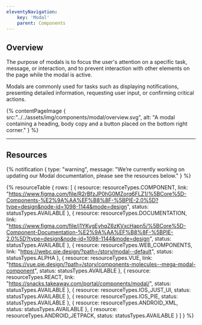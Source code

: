 ```yaml
---
eleventyNavigation:
    key: 'Modal'
    parent: Components
---
```


## Overview
The purpose of modals is to focus the user's attention on a specific task, message, or interaction, and to prevent interaction with other elements on the page while the modal is active. 

Modals are commonly used for tasks such as displaying notifications, presenting detailed information, requesting user input, or confirming critical actions.

{% contentPageImage {
    src:"../../assets/img/components/modal/overview.svg",
    alt: "A modal containing a heading, body copy and a button placed on the bottom right corner."
} %}

---

## Resources

{% notification {
  type: "warning",
  message: "We’re currently working on updating our Modal documentation, please see the resources below."
} %}

{% resourceTable {
    rows: [
        {
            resource: resourceTypes.COMPONENT,
            link: "https://www.figma.com/file/R2rBfzJP0hG0MZorq6FLZ1/%5BCore%5D-Components-%E2%9A%AA%EF%B8%8F-%5BPIE-2.0%5D?type=design&node-id=1098-1144&mode=design",
            status: statusTypes.AVAILABLE
        },
        {
            resource: resourceTypes.DOCUMENTATION,
            link: "https://www.figma.com/file/j1YKygEyhqZ6zKVxcHapn5/%5BCore%5D-Component-Documentation-%E2%9A%AA%EF%B8%8F-%5BPIE-2.0%5D?type=design&node-id=1098-1144&mode=design",
            status: statusTypes.AVAILABLE
        },
        {
            resource: resourceTypes.WEB_COMPONENTS,
            link: "https://webc.pie.design/?path=/story/modal--default",
            status: statusTypes.ALPHA
        },
        {
            resource: resourceTypes.VUE,
            link: "https://vue.pie.design/?path=/story/components-molecules--mega-modal-component",
            status: statusTypes.AVAILABLE
        },
        {
            resource: resourceTypes.REACT,
            link: "https://snacks.takeaway.com/portal/components/modal/",
            status: statusTypes.AVAILABLE
        },
        {
            resource: resourceTypes.IOS_JUST_UI,
            status: statusTypes.AVAILABLE
        },
        {
            resource: resourceTypes.IOS_PIE,
            status: statusTypes.AVAILABLE
        },
        {
            resource: resourceTypes.ANDROID_XML,
            status: statusTypes.AVAILABLE
        },
        {
            resource: resourceTypes.ANDROID_JETPACK,
            status: statusTypes.AVAILABLE
        }
    ]
} %}
